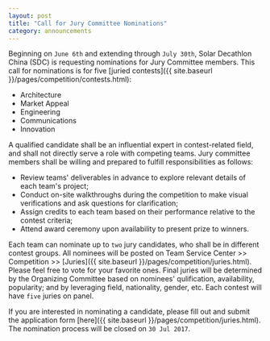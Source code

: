 ```yaml
---
layout: post
title: "Call for Jury Committee Nominations"
category: announcements
---
```


Beginning on `June 6th` and extending through `July 30th`, Solar Decathlon China (SDC) is requesting nominations for Jury Committee members. This call for nominations is for five [juried contests]({{ site.baseurl }}/pages/competition/contests.html):

- Architecture
- Market Appeal
- Engineering
- Communications
- Innovation

A qualified candidate shall be an influential expert in contest-related field, and shall not directly serve a role with competing teams. Jury committee members shall be willing and prepared to fulfill responsibilities as follows:

- Review teams' deliverables in advance to explore relevant details of each team's project;
- Conduct on-site walkthroughs during the competition to make visual verifications and ask questions for clarification;
- Assign credits to each team based on their performance relative to the contest criteria;
- Attend award ceremony upon availability to present prize to winners.

Each team can nominate up to `two` jury candidates, who shall be in different contest groups. All nominees will be posted on Team Service Center >> Competition >> [Juries]({{ site.baseurl }}/pages/competition/juries.html). Please feel free to vote for your favorite ones. Final juries will be determined by the Organizing Committee based on nominees' qulification, availability, popularity; and by leveraging field, nationality, gender, etc. Each contest will have `five` juries on panel.

If you are interested in nominating a candidate, please fill out and submit the application form [here]({{ site.baseurl }}/pages/competition/juries.html). The nomination process will be closed on `30 Jul 2017`.